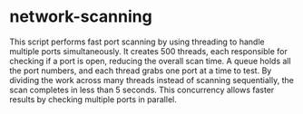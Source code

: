 # network-scanning
This script performs fast port scanning by using threading to handle multiple ports simultaneously. It creates 500 threads, each responsible for checking if a port is open, reducing the overall scan time. A queue holds all the port numbers, and each thread grabs one port at a time to test. By dividing the work across many threads instead of scanning sequentially, the scan completes in less than 5 seconds. This concurrency allows faster results by checking multiple ports in parallel. 
